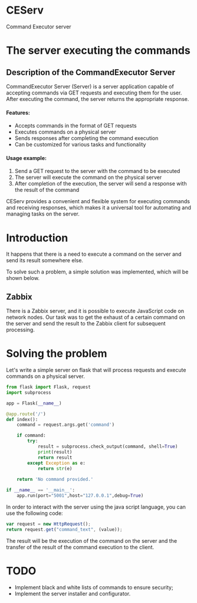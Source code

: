 # CEServ
Command Executor server
# The server executing the commands
## Description of the CommandExecutor Server

CommandExecutor Server (Server) is a server application capable of accepting commands via GET requests and executing them for the user. After executing the command, the server returns the appropriate response.

#### Features:
- Accepts commands in the format of GET requests
- Executes commands on a physical server
- Sends responses after completing the command execution
- Can be customized for various tasks and functionality

#### Usage example:
1. Send a GET request to the server with the command to be executed
2. The server will execute the command on the physical server
3. After completion of the execution, the server will send a response with the result of the command

CEServ provides a convenient and flexible system for executing commands and receiving responses, which makes it a universal tool for automating and managing tasks on the server.


# Introduction

It happens that there is a need to execute a command on the server and send its result somewhere else.

To solve such a problem, a simple solution was implemented, which will be shown below.

## Zabbix

There is a Zabbix server, and it is possible to execute JavaScript code on network nodes. Our task was to get the exhaust of a certain command on the server and send the result to the Zabbix client for subsequent processing.

# Solving the problem

Let's write a simple server on flask that will process requests and execute commands on a physical server.

```python
from flask import Flask, request
import subprocess

app = Flask(__name__)

@app.route('/')
def index():
    command = request.args.get('command')

    if command:
        try:
            result = subprocess.check_output(command, shell=True)
            print(result)
            return result
        except Exception as e:
            return str(e)
    
    return 'No command provided.'

if __name__ == '__main__':
    app.run(port="5001",host="127.0.0.1",debug=True)
```

In order to interact with the server using the java script language, you can use the following code:

```jsx
var request = new HttpRequest();
return request.get("command_text", (value));
```

The result will be the execution of the command on the server and the transfer of the result of the command execution to the client.

# TODO

- Implement black and white lists of commands to ensure security;
- Implement the server installer and configurator.
